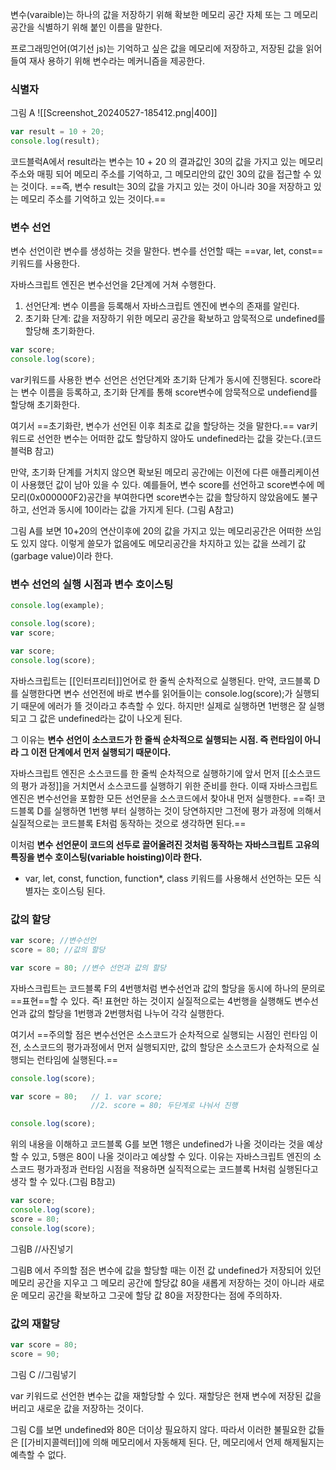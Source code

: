 변수(varaible)는 하나의 값을 저장하기 위해 확보한 메모리 공간 자체 또는 그 메모리 공간을 식별하기 위해 붙인 이름을 말한다.

프로그래밍언어(여기선 js)는 기억하고 싶은  값을 메모리에 저장하고, 저장된 값을 읽어 들여 재사
용하기 위해 변수라는 메커니즘을 제공한다.


### 식별자

그림 A
![[Screenshot_20240527-185412.png|400]]

```js title:"코드블럭 A"
var result = 10 + 20;
console.log(result);
```

코드블럭A에서 result라는 변수는 10 + 20 의 결과값인 30의 값을 가지고 있는 메모리 주소와 매핑 되어 메모리 주소를 기억하고, 그 메모리안의 값인 30의 값을 접근할 수 있는 것이다. 
==즉, 변수 result는 30의 값을 가지고 있는 것이 아니라 30을 저장하고 있는 메모리 주소를 기억하고 있는 것이다.==

### 변수 선언
변수 선언이란 변수를 생성하는 것을 말한다.
변수를 선언할 때는 ==var, let, const== 키워드를 사용한다.

자바스크립트 엔진은 변수선언을 2단계에 거쳐 수행한다.
1. 선언단계: 변수 이름을 등록해서 자바스크립트 엔진에 변수의 존재를 알린다.
2. 초기화 단계: 값을 저장하기 위한 메모리 공간을 확보하고 암묵적으로 undefined를 할당해 초기화한다.

```js title:"코드블럭B"
var score;
console.log(score);
```

var키워드를 사용한 변수 선언은 선언단계와 초기화 단계가 동시에 진행된다. 
score라는 변수 이름을 등록하고, 초기화 단계를 통해 score변수에 암묵적으로 undefiend를 할당해 초기화한다. 

여기서 ==초기화란, 변수가 선언된 이후 최초로 값을 할당하는 것을 말한다.== var키워드로 선언한 변수는 어떠한 값도 할당하지 않아도 undefined라는 값을 갖는다.(코드블럭B 참고)

만약, 초기화 단계를 거치지 않으면 확보된 메모리 공간에는 이전에 다른 애플리케이션이 사용했던 값이 남아 있을 수 있다. 예를들어, 변수 score를 선언하고 score변수에 메모리(0x000000F2)공간을 부여한다면 score변수는 값을 할당하지 않았음에도 불구하고, 선언과 동시에 10이라는 값을 가지게 된다. (그림 A참고)

그림 A를 보면 10+20의 연산이후에 20의 값을 가지고 있는 메모리공간은 어떠한 쓰임도 있지 않다.
이렇게 쓸모가 없음에도 메모리공간을 차지하고 있는 값을 쓰레기 값(garbage value)이라 한다.

### 변수 선언의 실행 시점과 변수 호이스팅

```js title:"코드블록 C"
console.log(example);
```
```js title:"코드블록 D"
console.log(score);
var score;
```

```js 코드블록E title:"코드블록 E"
var score;
console.log(score);
```
자바스크립트는 [[인터프리터]]언어로 한 줄씩 순차적으로 실행된다.
만약, 코드블록 D를 실행한다면 변수 선언전에 바로 변수를 읽어들이는 console.log(score);가 실행되기 때문에 에러가 뜰 것이라고 추측할 수 있다. 하지만! 실제로 실행하면 1번행은 잘 실행되고 그 값은 undefined라는 값이 나오게 된다. 

그 이유는 **변수 선언이 소스코드가 한 줄씩 순차적으로 실행되는 시점. 즉 런타임이 아니라 그 이전 단계에서 먼저 실행되기 때문이다.**

자바스크립트 엔진은 소스코드를 한 줄씩 순차적으로 실행하기에 앞서 먼저 [[소스코드의 평가 과정]]을 거치면서 소스코드를 실행하기 위한 준비를 한다. 이때 자바스크립트 엔진은 변수선언을 포함한 모든 선언문을 소스코드에서 찾아내 먼저 실행한다. ==즉! 코드블록 D를 실행하면 1번행 부터 실행하는 것이 당연하지만 그전에 평가 과정에 의해서 실질적으로는 코드블록 E처럼 동작하는 것으로 생각하면 된다.==

이처럼 **변수 선언문이 코드의 선두로 끌어올려진 것처럼 동작하는 자바스크립트 고유의 특징을 변수 호이스팅(variable hoisting)이라 한다.**
- var, let, const, function, function*, class 키워드를 사용해서 선언하는 모든 식별자는 호이스팅 된다.

### 값의 할당

```js title:"코드블록 F"
var score; //변수선언
score = 80; //값의 할당

var score = 80; //변수 선언과 값의 할당
```

자바스크립트는 코드블록 F의 4번행처럼 변수선언과 값의 할당을 동시에 하나의 문의로 ==표현==할 수 있다. 즉! 표현만 하는 것이지 실질적으로는 4번행을 실행해도 변수선언과 값의 할당을 1번행과 2번행처럼 나누어 각각 실행한다.

여기서 ==주의할 점은 변수선언은 소스코드가 순차적으로 실행되는 시점인 런타임 이전, 소스코드의 평가과정에서 먼저 실행되지만, 값의 할당은 소스코드가 순차적으로 실행되는 런타임에 실행된다.==

```js title:"코드블록 G"
console.log(score);

var score = 80;   // 1. var score; 
                  //2. score = 80; 두단계로 나눠서 진행

console.log(score);
```

위의 내용을 이해하고 코드블록 G를 보면 1행은 undefined가 나올 것이라는 것을 예상할 수 있고, 
5행은 80이 나올 것이라고 예상할 수 있다.  이유는 자바스크립트 엔진의 소스코드 평가과정과 런타임 시점을 적용하면 실직적으로는 코드블록 H처럼 실행된다고 생각 할 수 있다.(그림 B참고)

```js title:"코드블록 H"
var score;
console.log(score);
score = 80;
console.log(score);
```

그림B
//사진넣기


그림B 에서 주의할 점은 변수에 값을 할당할 때는 이전 값 undefined가 저장되어 있던 메모리 공간을 지우고 그 메모리 공간에 할당값 80을 새롭게 저장하는 것이 아니라 새로운 메모리 공간을 확보하고 그곳에 할당 값 80을 저장한다는 점에 주의하자.

### 값의 재할당 

```js title:"코드블록 I"
var score = 80;
score = 90;
```

그림 C
//그림넣기


var 키워드로 선언한 변수는 값을 재할당할 수 있다. 재할당은 현재 변수에 저장된 값을 버리고 새로운 값을 저장하는 것이다.

그림 C를 보면 undefined와 80은 더이상 필요하지 않다. 따라서 이러한 불필요한 값들은 [[가비지콜렉터]]에 의해 메모리에서 자동해제 된다. 단, 메모리에서 언제 해제될지는 예측할 수 없다.